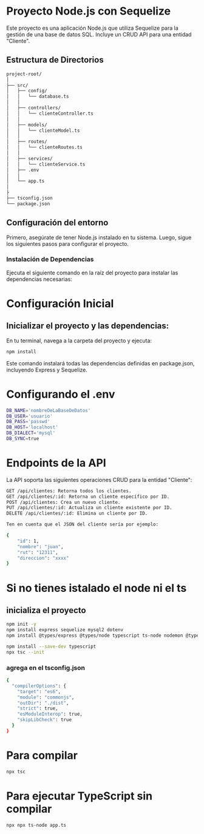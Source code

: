 # Proyecto Node.js con Sequelize

Este proyecto es una aplicación Node.js que utiliza Sequelize para la gestión de una base de datos SQL. Incluye un CRUD API para una entidad "Cliente".

## Estructura de Directorios

```bash
project-root/
│
├── src/
│   ├── config/
│   │   └── database.ts
│   │
│   ├── controllers/
│   │   └── clienteController.ts
│   │
│   ├── models/
│   │   └── clienteModel.ts
│   │
│   ├── routes/
│   │   └── clienteRoutes.ts
│   │
│   ├── services/
│   │   └── clienteService.ts
│   ├── .env
│   │ 
│   └── app.ts 
│
├ 
├── tsconfig.json
└── package.json

```
## Configuración del entorno

Primero, asegúrate de tener Node.js instalado en tu sistema. Luego, sigue los siguientes pasos para configurar el proyecto.

### Instalación de Dependencias

Ejecuta el siguiente comando en la raíz del proyecto para instalar las dependencias necesarias:




# Configuración Inicial
## Inicializar el proyecto y las dependencias:

En tu terminal, navega a la carpeta del proyecto y ejecuta:

```bash
npm install

```
Este comando instalará todas las dependencias definidas en package.json, incluyendo Express y Sequelize.

# Configurando el .env

```bash
DB_NAME='nombreDeLaBaseDeDatos'
DB_USER='usuario'
DB_PASS='passwd'
DB_HOST='localhost'
DB_DIALECT='mysql'
DB_SYNC=true     

```


# Endpoints de la API
La API soporta las siguientes operaciones CRUD para la entidad "Cliente":
```bash
GET /api/clientes: Retorna todos los clientes.
GET /api/clientes/:id: Retorna un cliente específico por ID.
POST /api/clientes: Crea un nuevo cliente.
PUT /api/clientes/:id: Actualiza un cliente existente por ID.
DELETE /api/clientes/:id: Elimina un cliente por ID.

Ten en cuenta que el JSON del cliente sería por ejemplo:

{
    "id": 1,
    "nombre": "juan",
    "rut": "12311",
    "direccion": "xxxx"
}
```


# Si no tienes istalado el node ni el ts
## inicializa el proyecto 

```bash
npm init -y
npm install express sequelize mysql2 dotenv
npm install @types/express @types/node typescript ts-node nodemon @types/sequelize -D

npm install --save-dev typescript
npx tsc --init 


```
### agrega en el tsconfig.json
```bash
{
  "compilerOptions": {
    "target": "es6",
    "module": "commonjs",
    "outDir": "./dist",
    "strict": true,
    "esModuleInterop": true,
    "skipLibCheck": true
  }
}
```

# Para compilar
```bash
npx tsc
```
# Para ejecutar TypeScript sin compilar
```bash
npx npx ts-node app.ts
```


